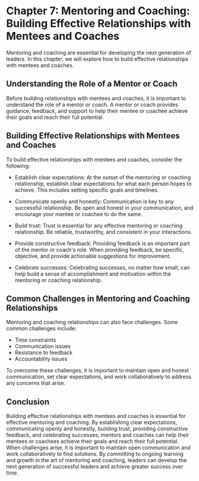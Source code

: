Chapter 7: Mentoring and Coaching: Building Effective Relationships with Mentees and Coaches
============================================================================================

Mentoring and coaching are essential for developing the next generation of leaders. In this chapter, we will explore how to build effective relationships with mentees and coaches.

Understanding the Role of a Mentor or Coach
-------------------------------------------

Before building relationships with mentees and coaches, it is important to understand the role of a mentor or coach. A mentor or coach provides guidance, feedback, and support to help their mentee or coachee achieve their goals and reach their full potential.

Building Effective Relationships with Mentees and Coaches
---------------------------------------------------------

To build effective relationships with mentees and coaches, consider the following:

* Establish clear expectations: At the outset of the mentoring or coaching relationship, establish clear expectations for what each person hopes to achieve. This includes setting specific goals and timelines.

* Communicate openly and honestly: Communication is key to any successful relationship. Be open and honest in your communication, and encourage your mentee or coachee to do the same.

* Build trust: Trust is essential for any effective mentoring or coaching relationship. Be reliable, trustworthy, and consistent in your interactions.

* Provide constructive feedback: Providing feedback is an important part of the mentor or coach's role. When providing feedback, be specific, objective, and provide actionable suggestions for improvement.

* Celebrate successes: Celebrating successes, no matter how small, can help build a sense of accomplishment and motivation within the mentoring or coaching relationship.

Common Challenges in Mentoring and Coaching Relationships
---------------------------------------------------------

Mentoring and coaching relationships can also face challenges. Some common challenges include:

* Time constraints
* Communication issues
* Resistance to feedback
* Accountability issues

To overcome these challenges, it is important to maintain open and honest communication, set clear expectations, and work collaboratively to address any concerns that arise.

Conclusion
----------

Building effective relationships with mentees and coaches is essential for effective mentoring and coaching. By establishing clear expectations, communicating openly and honestly, building trust, providing constructive feedback, and celebrating successes, mentors and coaches can help their mentees or coachees achieve their goals and reach their full potential. When challenges arise, it is important to maintain open communication and work collaboratively to find solutions. By committing to ongoing learning and growth in the art of mentoring and coaching, leaders can develop the next generation of successful leaders and achieve greater success over time.
